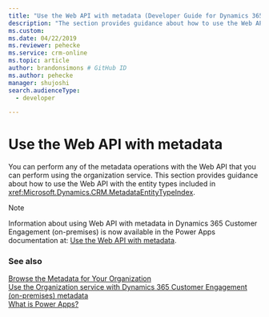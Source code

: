 ```yaml
---
title: "Use the Web API with metadata (Developer Guide for Dynamics 365 Customer Engagement) | MicrosoftDocs"
description: "The section provides guidance about how to use the Web API with the entity types included in Web API Metadata EntityType Reference."
ms.custom: 
ms.date: 04/22/2019
ms.reviewer: pehecke
ms.service: crm-online
ms.topic: article
author: brandonsimons # GitHub ID
ms.author: pehecke
manager: shujoshi
search.audienceType: 
  - developer

---
```

# Use the Web API with metadata

You can perform any of the metadata operations with the Web API that you can perform using the organization service. This section provides guidance about how to use the Web API with the entity types included in <xref:Microsoft.Dynamics.CRM.MetadataEntityTypeIndex>.  

> [!NOTE]
> Information about using Web API with metadata in Dynamics 365 Customer Engagement (on-premises) is now available in the Power Apps documentation at: [Use the Web API with metadata](/powerapps/developer/common-data-service/webapi/use-web-api-metadata).  

### See also

[Browse the Metadata for Your Organization](../browse-your-metadata.md)<br />
[Use the Organization service with Dynamics 365 Customer Engagement (on-premises) metadata](../org-service/use-organization-service-metadata.md)<br />
[What is Power Apps?](/powerapps/powerapps-overview)

